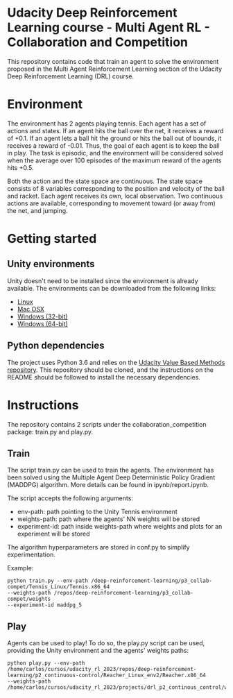 # Udacity Deep Reinforcement Learning course - Multi Agent RL - Collaboration and Competition

This repository contains code that train an agent to solve the environment proposed in the Multi Agent Reinforcement
Learning section  of the Udacity Deep Reinforcement Learning (DRL) course.

# Environment

The environment has 2 agents playing tennis. Each agent has a set of actions and states. If an agent hits the ball over
the net, it receives a reward of +0.1. If an agent lets a ball hit the ground or hits the ball out of bounds,
it receives a reward of -0.01. Thus, the goal of each agent is to keep the ball in play. The task is episodic, and
the environment will be considered solved when the average over 100 episodes of the maximum reward of the agents hits
+0.5.

Both the action and the state space are continuous. The state space consists of 8 variables corresponding to the
position and velocity of the ball and racket. Each agent receives its own, local observation. Two continuous actions are
available, corresponding to movement toward (or away from) the net, and jumping.

# Getting started

## Unity environments

Unity doesn't need to be installed since the environment is already available. The environments can be downloaded from
the following links:

- [Linux](https://s3-us-west-1.amazonaws.com/udacity-drlnd/P3/Tennis/Tennis_Linux.zip)
- [Mac OSX](https://s3-us-west-1.amazonaws.com/udacity-drlnd/P3/Tennis/Tennis.app.zip)
- [Windows (32-bit)](https://s3-us-west-1.amazonaws.com/udacity-drlnd/P3/Tennis/Tennis_Windows_x86.zip)
- [Windows (64-bit)](https://s3-us-west-1.amazonaws.com/udacity-drlnd/P3/Tennis/Tennis_Windows_x86_64.zip)

## Python dependencies
The project uses Python 3.6 and relies on the [Udacity Value Based Methods repository](https://github.com/udacity/Value-based-methods#dependencies).
This repository should be cloned, and the instructions on the README should be followed to install the necessary
dependencies.

# Instructions
The repository contains 2 scripts under the collaboration_competition package: train.py and play.py.

## Train
The script train.py can be used to train the agents. The environment has been solved using the Multiple Agent Deep
Deterministic Policy Gradient (MADDPG) algorithm. More details can be found in ipynb/report.ipynb.

The script accepts the following arguments:
- env-path: path pointing to the Unity Tennis environment
- weights-path: path where the agents' NN weights will be stored
- experiment-id: path inside weights-path where weights and plots for an experiment will be stored

The algorithm hyperparameters are stored in conf.py to simplify experimentation.

Example:

```
python train.py --env-path /deep-reinforcement-learning/p3_collab-compet/Tennis_Linux/Tennis.x86_64
--weights-path /repos/deep-reinforcement-learning/p3_collab-compet/weights
--experiment-id maddpg_5
```

## Play
Agents can be used to play! To do so, the play.py script can be used, providing the Unity environment and
the agents' weights paths:

```
python play.py --env-path /home/carlos/cursos/udacity_rl_2023/repos/deep-reinforcement-learning/p2_continuous-control/Reacher_Linux_env2/Reacher.x86_64
--weights-path /home/carlos/cursos/udacity_rl_2023/projects/drl_p2_continous_control/weights
```
